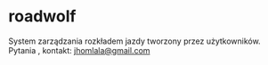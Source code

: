 roadwolf
========

System zarządzania rozkładem jazdy tworzony przez użytkowników. 
Pytania , kontakt: jhomlala@gmail.com
